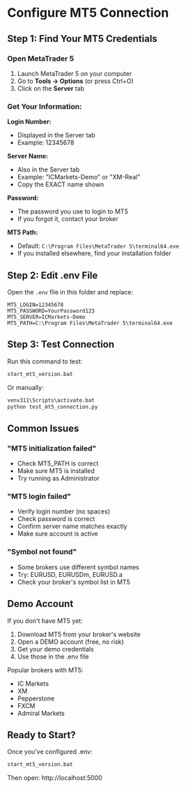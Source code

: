 # Configure MT5 Connection

## Step 1: Find Your MT5 Credentials

### Open MetaTrader 5
1. Launch MetaTrader 5 on your computer
2. Go to **Tools → Options** (or press Ctrl+O)
3. Click on the **Server** tab

### Get Your Information:

**Login Number:**
- Displayed in the Server tab
- Example: 12345678

**Server Name:**
- Also in the Server tab
- Example: "ICMarkets-Demo" or "XM-Real"
- Copy the EXACT name shown

**Password:**
- The password you use to login to MT5
- If you forgot it, contact your broker

**MT5 Path:**
- Default: `C:\Program Files\MetaTrader 5\terminal64.exe`
- If you installed elsewhere, find your installation folder

## Step 2: Edit .env File

Open the `.env` file in this folder and replace:

```env
MT5_LOGIN=12345678
MT5_PASSWORD=YourPassword123
MT5_SERVER=ICMarkets-Demo
MT5_PATH=C:\Program Files\MetaTrader 5\terminal64.exe
```

## Step 3: Test Connection

Run this command to test:
```cmd
start_mt5_version.bat
```

Or manually:
```cmd
venv311\Scripts\activate.bat
python test_mt5_connection.py
```

## Common Issues

### "MT5 initialization failed"
- Check MT5_PATH is correct
- Make sure MT5 is installed
- Try running as Administrator

### "MT5 login failed"
- Verify login number (no spaces)
- Check password is correct
- Confirm server name matches exactly
- Make sure account is active

### "Symbol not found"
- Some brokers use different symbol names
- Try: EURUSD, EURUSDm, EURUSD.a
- Check your broker's symbol list in MT5

## Demo Account

If you don't have MT5 yet:

1. Download MT5 from your broker's website
2. Open a DEMO account (free, no risk)
3. Get your demo credentials
4. Use those in the .env file

Popular brokers with MT5:
- IC Markets
- XM
- Pepperstone
- FXCM
- Admiral Markets

## Ready to Start?

Once you've configured .env:

```cmd
start_mt5_version.bat
```

Then open: http://localhost:5000
